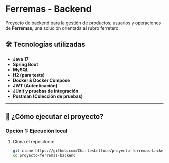 # Ferremas - Backend

Proyecto de backend para la gestión de productos, usuarios y operaciones de **Ferremas**, una solución orientada al rubro ferretero.

## 🛠️ Tecnologías utilizadas

- **Java 17**
- **Spring Boot**
- **MySQL**
- **H2 (para tests)**
- **Docker & Docker Compose**
- **JWT (Autenticación)**
- **JUnit y pruebas de integración**
- **Postman (Colección de pruebas)**

---

## 🚀 ¿Cómo ejecutar el proyecto?

### Opción 1: Ejecución local

1. Clona el repositorio:
   ```bash
   git clone https://github.com/CharlesLettuce/proyecto-ferremas-backend.git
   cd proyecto-ferremas-backend

